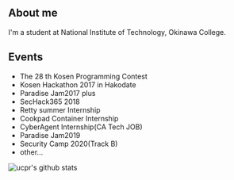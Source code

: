 ## About me

I'm a student at National Institute of Technology, Okinawa College.

## Events

- The 28 th Kosen Programming Contest
- Kosen Hackathon 2017 in Hakodate
- Paradise Jam2017 plus
- SecHack365 2018
- Retty summer Internship
- Cookpad Container Internship
- CyberAgent Internship(CA Tech JOB)
- Paradise Jam2019
- Security Camp 2020(Track B)
- other...

![ucpr's github stats](https://github-readme-stats.vercel.app/api?username=ucpr&count_private=true)
